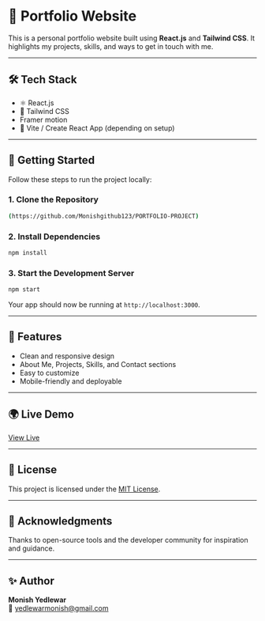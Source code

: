 
# 💼 Portfolio Website

This is a personal portfolio website built using **React.js** and **Tailwind CSS**. It highlights my projects, skills, and ways to get in touch with me.

---

## 🛠 Tech Stack

- ⚛️ React.js  
- 🎨 Tailwind CSS
- Framer motion
- 🧪 Vite / Create React App (depending on setup)

---

## 🚀 Getting Started

Follow these steps to run the project locally:

### 1. Clone the Repository

```bash
(https://github.com/Monishgithub123/PORTFOLIO-PROJECT)
```

### 2. Install Dependencies

```bash
npm install
```

### 3. Start the Development Server

```bash
npm start
```

Your app should now be running at `http://localhost:3000`.

---



## 🎯 Features

- Clean and responsive design  
- About Me, Projects, Skills, and Contact sections  
- Easy to customize  
- Mobile-friendly and deployable

---

## 🌍 Live Demo

[View Live](https://monish-yedlewar.vercel.app/)

---

## 📄 License

This project is licensed under the [MIT License](LICENSE).

---

## 🙌 Acknowledgments

Thanks to open-source tools and the developer community for inspiration and guidance.

---

## ✨ Author

**Monish Yedlewar**  
📧 yedlewarmonish@gmail.com  


